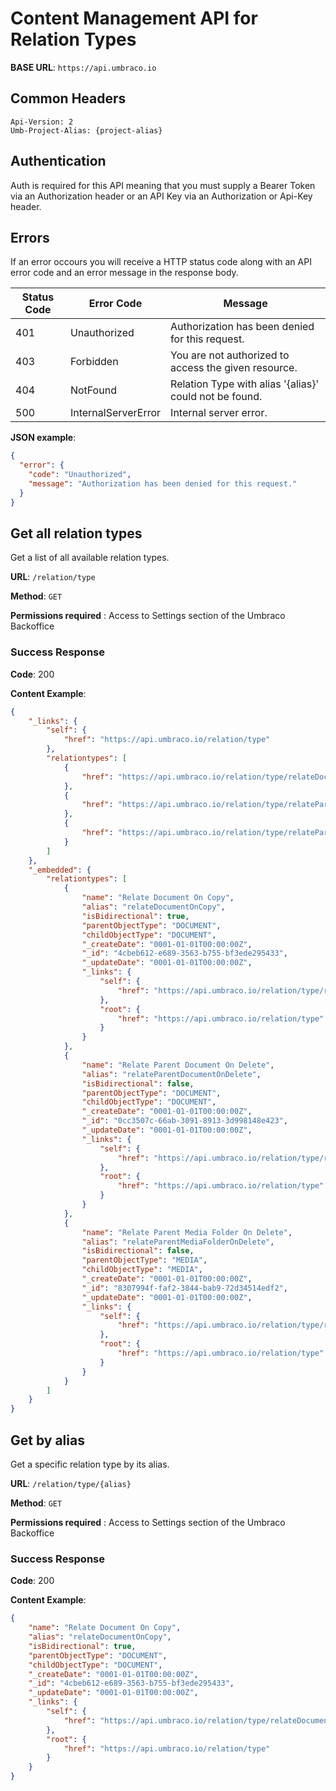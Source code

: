 # Content Management API for Relation Types

**BASE URL**: `https://api.umbraco.io`

## Common Headers

```http
Api-Version: 2
Umb-Project-Alias: {project-alias}
```

## Authentication

Auth is required for this API meaning that you must supply a Bearer Token via an Authorization header or an API Key via an Authorization or Api-Key header.

## Errors

If an error occours you will receive a HTTP status code along with an API error code and an error message in the response body.

| Status Code | Error Code           | Message                                                                  |
| ----------- | -------------------- | ------------------------------------------------------------------------ |
| 401         | Unauthorized         | Authorization has been denied for this request.                          |
| 403         | Forbidden            | You are not authorized to access the given resource.                     |
| 404         | NotFound             | Relation Type with alias '{alias}' could not be found.                   |
| 500         | InternalServerError  | Internal server error.                                                   |

**JSON example**:

```json
{
  "error": {
    "code": "Unauthorized",
    "message": "Authorization has been denied for this request."
  }
}
```

## Get all relation types

Get a list of all available relation types.

**URL**: `/relation/type`

**Method**: `GET`

**Permissions required** : Access to Settings section of the Umbraco Backoffice

### Success Response

**Code**: 200

**Content Example**:

```json
{
    "_links": {
        "self": {
            "href": "https://api.umbraco.io/relation/type"
        },
        "relationtypes": [
            {
                "href": "https://api.umbraco.io/relation/type/relateDocumentOnCopy"
            },
            {
                "href": "https://api.umbraco.io/relation/type/relateParentDocumentOnDelete"
            },
            {
                "href": "https://api.umbraco.io/relation/type/relateParentMediaFolderOnDelete"
            }
        ]
    },
    "_embedded": {
        "relationtypes": [
            {
                "name": "Relate Document On Copy",
                "alias": "relateDocumentOnCopy",
                "isBidirectional": true,
                "parentObjectType": "DOCUMENT",
                "childObjectType": "DOCUMENT",
                "_createDate": "0001-01-01T00:00:00Z",
                "_id": "4cbeb612-e689-3563-b755-bf3ede295433",
                "_updateDate": "0001-01-01T00:00:00Z",
                "_links": {
                    "self": {
                        "href": "https://api.umbraco.io/relation/type/relateDocumentOnCopy"
                    },
                    "root": {
                        "href": "https://api.umbraco.io/relation/type"
                    }
                }
            },
            {
                "name": "Relate Parent Document On Delete",
                "alias": "relateParentDocumentOnDelete",
                "isBidirectional": false,
                "parentObjectType": "DOCUMENT",
                "childObjectType": "DOCUMENT",
                "_createDate": "0001-01-01T00:00:00Z",
                "_id": "0cc3507c-66ab-3091-8913-3d998148e423",
                "_updateDate": "0001-01-01T00:00:00Z",
                "_links": {
                    "self": {
                        "href": "https://api.umbraco.io/relation/type/relateParentDocumentOnDelete"
                    },
                    "root": {
                        "href": "https://api.umbraco.io/relation/type"
                    }
                }
            },
            {
                "name": "Relate Parent Media Folder On Delete",
                "alias": "relateParentMediaFolderOnDelete",
                "isBidirectional": false,
                "parentObjectType": "MEDIA",
                "childObjectType": "MEDIA",
                "_createDate": "0001-01-01T00:00:00Z",
                "_id": "8307994f-faf2-3844-bab9-72d34514edf2",
                "_updateDate": "0001-01-01T00:00:00Z",
                "_links": {
                    "self": {
                        "href": "https://api.umbraco.io/relation/type/relateParentMediaFolderOnDelete"
                    },
                    "root": {
                        "href": "https://api.umbraco.io/relation/type"
                    }
                }
            }
        ]
    }
}
```

## Get by alias

Get a specific relation type by its alias.

**URL**: `/relation/type/{alias}`

**Method**: `GET`

**Permissions required** : Access to Settings section of the Umbraco Backoffice

### Success Response

**Code**: 200

**Content Example**:

```json
{
    "name": "Relate Document On Copy",
    "alias": "relateDocumentOnCopy",
    "isBidirectional": true,
    "parentObjectType": "DOCUMENT",
    "childObjectType": "DOCUMENT",
    "_createDate": "0001-01-01T00:00:00Z",
    "_id": "4cbeb612-e689-3563-b755-bf3ede295433",
    "_updateDate": "0001-01-01T00:00:00Z",
    "_links": {
        "self": {
            "href": "https://api.umbraco.io/relation/type/relateDocumentOnCopy"
        },
        "root": {
            "href": "https://api.umbraco.io/relation/type"
        }
    }
}
```
